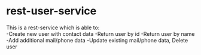 # rest-user-service
This is a rest-service which is able to:  
-Create new user with contact data
-Return user by id
-Return user by name
-Add additional mail/phone data 
-Update existing mail/phone data, Delete user
